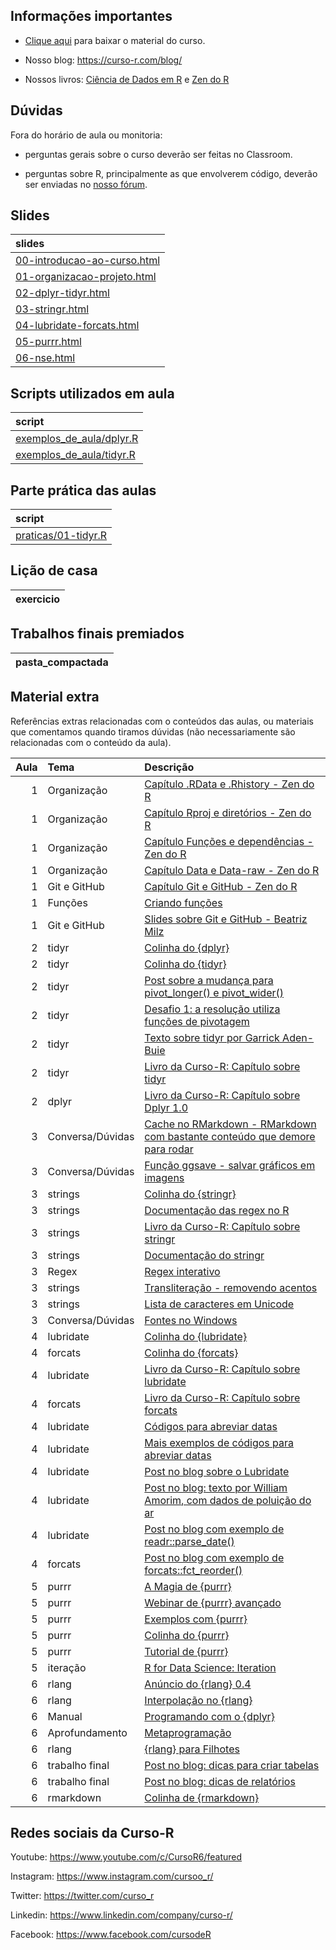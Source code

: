 
<!-- README.md is generated from README.Rmd. Please edit that file -->

## Informações importantes

-   [Clique
    aqui](https://github.com/curso-r/main-r4ds-2/raw/master/material_do_curso.zip)
    para baixar o material do curso.

-   Nosso blog: <https://curso-r.com/blog/>

-   Nossos livros: [Ciência de Dados em R](https://livro.curso-r.com/) e
    [Zen do R](https://curso-r.github.io/zen-do-r/)

## Dúvidas

Fora do horário de aula ou monitoria:

-   perguntas gerais sobre o curso deverão ser feitas no Classroom.

-   perguntas sobre R, principalmente as que envolverem código, deverão
    ser enviadas no [nosso fórum](https://discourse.curso-r.com/).

## Slides

| slides                                                                                                  |
|:--------------------------------------------------------------------------------------------------------|
| [00-introducao-ao-curso.html](https://curso-r.github.io/main-r4ds-2/slides/00-introducao-ao-curso.html) |
| [01-organizacao-projeto.html](https://curso-r.github.io/main-r4ds-2/slides/01-organizacao-projeto.html) |
| [02-dplyr-tidyr.html](https://curso-r.github.io/main-r4ds-2/slides/02-dplyr-tidyr.html)                 |
| [03-stringr.html](https://curso-r.github.io/main-r4ds-2/slides/03-stringr.html)                         |
| [04-lubridate-forcats.html](https://curso-r.github.io/main-r4ds-2/slides/04-lubridate-forcats.html)     |
| [05-purrr.html](https://curso-r.github.io/main-r4ds-2/slides/05-purrr.html)                             |
| [06-nse.html](https://curso-r.github.io/main-r4ds-2/slides/06-nse.html)                                 |

## Scripts utilizados em aula

| script                                                                                                            |
|:------------------------------------------------------------------------------------------------------------------|
| [exemplos_de_aula/dplyr.R](https://raw.githubusercontent.com/curso-r/202207-r4ds-2/main/exemplos_de_aula/dplyr.R) |
| [exemplos_de_aula/tidyr.R](https://raw.githubusercontent.com/curso-r/202207-r4ds-2/main/exemplos_de_aula/tidyr.R) |

## Parte prática das aulas

| script                                                                                        |
|:----------------------------------------------------------------------------------------------|
| [praticas/01-tidyr.R](https://github.com/curso-r/202207-r4ds-2/blob/main/praticas/01-tidyr.R) |

## Lição de casa

| exercicio |
|:----------|

## Trabalhos finais premiados

| pasta_compactada |
|:-----------------|

## Material extra

Referências extras relacionadas com o conteúdos das aulas, ou materiais
que comentamos quando tiramos dúvidas (não necessariamente são
relacionadas com o conteúdo da aula).

| Aula | Tema             | Descrição                                                                                                                                      |
|-----:|:-----------------|:-----------------------------------------------------------------------------------------------------------------------------------------------|
|    1 | Organização      | [Capítulo .RData e .Rhistory - Zen do R](https://curso-r.github.io/zen-do-r/rdata-rhistory.html)                                               |
|    1 | Organização      | [Capítulo Rproj e diretórios - Zen do R](https://curso-r.github.io/zen-do-r/rproj-dir.html)                                                    |
|    1 | Organização      | [Capítulo Funções e dependências - Zen do R](https://curso-r.github.io/zen-do-r/funcoes-deps.html)                                             |
|    1 | Organização      | [Capítulo Data e Data-raw - Zen do R](https://curso-r.github.io/zen-do-r/data-data-raw.html)                                                   |
|    1 | Git e GitHub     | [Capítulo Git e GitHub - Zen do R](https://curso-r.github.io/zen-do-r/git-github.html)                                                         |
|    1 | Funções          | [Criando funções](https://r4ds.had.co.nz/functions.html)                                                                                       |
|    1 | Git e GitHub     | [Slides sobre Git e GitHub - Beatriz Milz](https://beatrizmilz.github.io/2022-curso-de-verao-ime-usp-relatorios/slides/#git-e-github)          |
|    2 | tidyr            | [Colinha do {dplyr}](https://raw.githubusercontent.com/rstudio/cheatsheets/master/data-transformation.pdf)                                     |
|    2 | tidyr            | [Colinha do {tidyr}](https://raw.githubusercontent.com/rstudio/cheatsheets/master/data-import.pdf)                                             |
|    2 | tidyr            | [Post sobre a mudança para pivot_longer() e pivot_wider()](https://blog.curso-r.com/posts/2020-08-13-pivotagem/)                               |
|    2 | tidyr            | [Desafio 1: a resolução utiliza funções de pivotagem](https://discourse.curso-r.com/t/desafio-1-manipulando-a-base-de-filmes-do-imdb/1870)     |
|    2 | tidyr            | [Texto sobre tidyr por Garrick Aden-Buie](https://www.garrickadenbuie.com/project/tidyexplain/)                                                |
|    2 | tidyr            | [Livro da Curso-R: Capítulo sobre tidyr](https://livro.curso-r.com/7-3-tidyr.html)                                                             |
|    2 | dplyr            | [Livro da Curso-R: Capítulo sobre Dplyr 1.0](https://livro.curso-r.com/7-2-dplyr.html#dplyr-1.0)                                               |
|    3 | Conversa/Dúvidas | [Cache no RMarkdown - RMarkdown com bastante conteúdo que demore para rodar](https://bookdown.org/yihui/rmarkdown-cookbook/cache.html)         |
|    3 | Conversa/Dúvidas | [Função ggsave - salvar gráficos em imagens](https://ggplot2.tidyverse.org/reference/ggsave.html)                                              |
|    3 | strings          | [Colinha do {stringr}](https://raw.githubusercontent.com/rstudio/cheatsheets/master/strings.pdf)                                               |
|    3 | strings          | [Documentação das regex no R](https://stringi.gagolewski.com/rapi/about_search_regex.html)                                                     |
|    3 | strings          | [Livro da Curso-R: Capítulo sobre stringr](https://livro.curso-r.com/7-4-o-pacote-stringr.html)                                                |
|    3 | strings          | [Documentação do stringr](https://stringr.tidyverse.org/articles/stringr.html)                                                                 |
|    3 | Regex            | [Regex interativo](https://regex101.com/)                                                                                                      |
|    3 | strings          | [Transliteração - removendo acentos](https://blog.curso-r.com/posts/2019-08-29-transliteracao/)                                                |
|    3 | strings          | [Lista de caracteres em Unicode](https://en.wikipedia.org/wiki/List_of_Unicode_characters)                                                     |
|    3 | Conversa/Dúvidas | [Fontes no Windows](https://github.com/wch/extrafont)                                                                                          |
|    4 | lubridate        | [Colinha do {lubridate}](https://raw.githubusercontent.com/rstudio/cheatsheets/master/lubridate.pdf)                                           |
|    4 | forcats          | [Colinha do {forcats}](https://raw.githubusercontent.com/rstudio/cheatsheets/master/factors.pdf)                                               |
|    4 | lubridate        | [Livro da Curso-R: Capítulo sobre lubridate](https://livro.curso-r.com/7-5-o-pacote-lubridate.html)                                            |
|    4 | forcats          | [Livro da Curso-R: Capítulo sobre forcats](https://livro.curso-r.com/7-6-forcats.html)                                                         |
|    4 | lubridate        | [Códigos para abreviar datas](https://www.stat.berkeley.edu/~s133/dates.html)                                                                  |
|    4 | lubridate        | [Mais exemplos de códigos para abreviar datas](https://rdrr.io/r/base/strptime.html)                                                           |
|    4 | lubridate        | [Post no blog sobre o Lubridate](https://blog.curso-r.com/posts/2021-11-16.lubridate/)                                                         |
|    4 | lubridate        | [Post no blog: texto por William Amorim, com dados de poluição do ar](https://blog.curso-r.com/posts/2018-06-18-poluicao-greve-caminhoneiros/) |
|    4 | lubridate        | [Post no blog com exemplo de readr::parse_date()](Post%20no)                                                                                   |
|    4 | forcats          | [Post no blog com exemplo de forcats::fct_reorder()](https://blog.curso-r.com/posts/2020-17-02-dicas-relatorios-r4ds1_graficos/)               |
|    5 | purrr            | [A Magia de {purrr}](https://lente.dev/posts/magica-purrr/)                                                                                    |
|    5 | purrr            | [Webinar de {purrr} avançado](https://www.youtube.com/watch?v=vb1lD9_AFcU)                                                                     |
|    5 | purrr            | [Exemplos com {purrr}](https://lente.dev/advanced-purrr.pdf)                                                                                   |
|    5 | purrr            | [Colinha do {purrr}](https://raw.githubusercontent.com/rstudio/cheatsheets/master/purrr.pdf)                                                   |
|    5 | purrr            | [Tutorial de {purrr}](https://jennybc.github.io/purrr-tutorial/)                                                                               |
|    5 | iteração         | [R for Data Science: Iteration](https://r4ds.had.co.nz/iteration.html)                                                                         |
|    6 | rlang            | [Anúncio do {rlang} 0.4](https://www.tidyverse.org/blog/2019/06/rlang-0-4-0/)                                                                  |
|    6 | rlang            | [Interpolação no {rlang}](https://www.tidyverse.org/blog/2020/02/glue-strings-and-tidy-eval/)                                                  |
|    6 | Manual           | [Programando com o {dplyr}](https://dplyr.tidyverse.org/articles/programming.html)                                                             |
|    6 | Aprofundamento   | [Metaprogramação](https://adv-r.hadley.nz/metaprogramming.html)                                                                                |
|    6 | rlang            | [{rlang} para Filhotes](https://blog.curso-r.com/posts/2021-07-27-rlang-para-filhotes)                                                         |
|    6 | trabalho final   | [Post no blog: dicas para criar tabelas](https://blog.curso-r.com/posts/2020-12-03-dicas-relatorios-r4ds1_tabelas/)                            |
|    6 | trabalho final   | [Post no blog: dicas de relatórios](https://blog.curso-r.com/posts/2021-03-15-dicas-relatorios-r4ds1_relatorios/)                              |
|    6 | rmarkdown        | [Colinha de {rmarkdown}](https://www.rstudio.com/wp-content/uploads/2015/02/rmarkdown-cheatsheet.pdf)                                          |

## Redes sociais da Curso-R

Youtube: <https://www.youtube.com/c/CursoR6/featured>

Instagram: <https://www.instagram.com/cursoo_r/>

Twitter: <https://twitter.com/curso_r>

Linkedin: <https://www.linkedin.com/company/curso-r/>

Facebook: <https://www.facebook.com/cursodeR>
